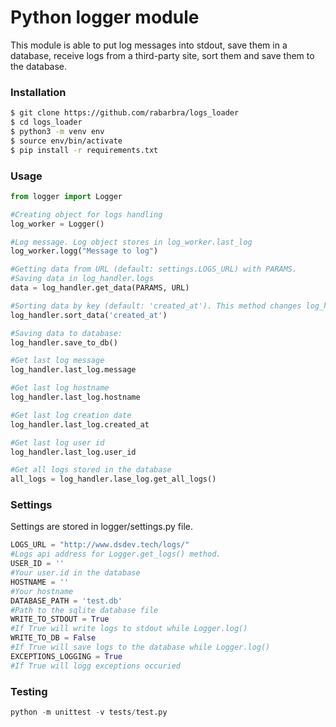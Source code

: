 # Python logger module
This module is able to put log messages into stdout, save them in a database, receive logs from a third-party site, sort them and save them to the database.

### Installation
```bash
$ git clone https://github.com/rabarbra/logs_loader
$ cd logs_loader
$ python3 -m venv env
$ source env/bin/activate
$ pip install -r requirements.txt
```

### Usage
```python
from logger import Logger

#Creating object for logs handling
log_worker = Logger()

#Log message. Log object stores in log_worker.last_log
log_worker.logg("Message to log")

#Getting data from URL (default: settings.LOGS_URL) with PARAMS.
#Saving data in log_handler.logs
data = log_handler.get_data(PARAMS, URL)

#Sorting data by key (default: 'created_at'). This method changes log_handler.logs
log_handler.sort_data('created_at')

#Saving data to database:
log_handler.save_to_db()

#Get last log message
log_handler.last_log.message

#Get last log hostname
log_handler.last_log.hostname

#Get last log creation date
log_handler.last_log.created_at

#Get last log user id
log_handler.last_log.user_id

#Get all logs stored in the database
all_logs = log_handler.lase_log.get_all_logs()
```

### Settings
Settings are stored in logger/settings.py file.
```python
LOGS_URL = "http://www.dsdev.tech/logs/"
#Logs api address for Logger.get_logs() method.
USER_ID = ''
#Your user.id in the database
HOSTNAME = ''
#Your hostname
DATABASE_PATH = 'test.db'
#Path to the sqlite database file
WRITE_TO_STDOUT = True
#If True will write logs to stdout while Logger.log()
WRITE_TO_DB = False
#If True will save logs to the database while Logger.log()
EXCEPTIONS_LOGGING = True
#If True will logg exceptions occuried
```

### Testing
```python
python -m unittest -v tests/test.py
```
